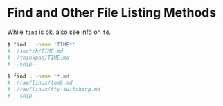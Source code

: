 # Find and Other File Listing Methods

While `find` is ok, also see info on `fd`.

```sh
$ find . -name 'TIME*'
# ./sketch/TIME.md
# ./thinkpad/TIME.md
# --snip--

$ find . -name '*.md'
# ./raw/linux/tomb.md
# ./raw/linux/tty-switching.md
# --snip--
```


